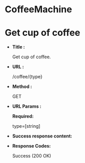 # CoffeeMachine

# Get cup of coffee
* **Title :**

  Get cup of coffee.

* **URL :**

  /coffee/{type}

* **Method :**

  GET

* **URL Params :**

  **Required:**

  type=[string]

* **Success response content:**
  

* **Response Codes:**

  Success (200 OK)
